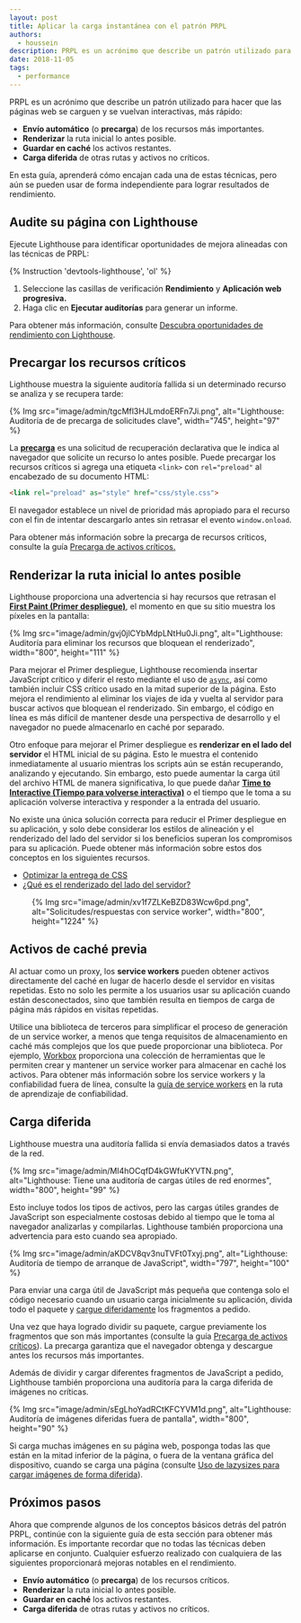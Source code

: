 ```yaml
---
layout: post
title: Aplicar la carga instantánea con el patrón PRPL
authors:
  - houssein
description: PRPL es un acrónimo que describe un patrón utilizado para hacer que las páginas web se carguen y se vuelvan interactivas más rápido. En esta guía, aprenderá la manera en que cada una de estas técnicas encajan pero aún se pueden usar de forma independiente para lograr resultados de rendimiento alto.
date: 2018-11-05
tags:
  - performance
---
```


PRPL es un acrónimo que describe un patrón utilizado para hacer que las páginas web se carguen y se vuelvan interactivas, más rápido:

- **Envío automático** (o **precarga**) de los recursos más importantes.
- **Renderizar** la ruta inicial lo antes posible.
- **Guardar en caché** los activos restantes.
- **Carga diferida** de otras rutas y activos no críticos.

En esta guía, aprenderá cómo encajan cada una de estas técnicas, pero aún se pueden usar de forma independiente para lograr resultados de rendimiento.

## Audite su página con Lighthouse

Ejecute Lighthouse para identificar oportunidades de mejora alineadas con las técnicas de PRPL:

{% Instruction 'devtools-lighthouse', 'ol' %}

1. Seleccione las casillas de verificación **Rendimiento** y **Aplicación web progresiva.**
2. Haga clic en **Ejecutar auditorías** para generar un informe.

Para obtener más información, consulte [Descubra oportunidades de rendimiento con Lighthouse](/discover-performance-opportunities-with-lighthouse).

## Precargar los recursos críticos

Lighthouse muestra la siguiente auditoría fallida si un determinado recurso se analiza y se recupera tarde:

{% Img src="image/admin/tgcMfl3HJLmdoERFn7Ji.png", alt="Lighthouse: Auditoría de de precarga de solicitudes clave", width="745", height="97" %}

La [**precarga**](https://developer.mozilla.org/docs/Web/HTML/Preloading_content) es una solicitud de recuperación declarativa que le indica al navegador que solicite un recurso lo antes posible. Puede precargar los recursos críticos si agrega una etiqueta `<link>` con `rel="preload"` al encabezado de su documento HTML:

```html
<link rel="preload" as="style" href="css/style.css">
```

El navegador establece un nivel de prioridad más apropiado para el recurso con el fin de intentar descargarlo antes sin retrasar el evento `window.onload`.

Para obtener más información sobre la precarga de recursos críticos, consulte la guía [Precarga de activos críticos.](/preload-critical-assets)

## Renderizar la ruta inicial lo antes posible

Lighthouse proporciona una advertencia si hay recursos que retrasan el [**First Paint (Primer despliegue)**](https://developers.google.com/web/fundamentals/performance/user-centric-performance-metrics#first_paint_and_first_contentful_paint), el momento en que su sitio muestra los píxeles en la pantalla:

{% Img src="image/admin/gvj0jlCYbMdpLNtHu0Ji.png", alt="Lighthouse: Auditoría para eliminar los recursos que bloquean el renderizado", width="800", height="111" %}

Para mejorar el Primer despliegue, Lighthouse recomienda insertar JavaScript crítico y diferir el resto mediante el uso de [`async`](https://developers.google.com/web/fundamentals/performance/critical-rendering-path/adding-interactivity-with-javascript), así como también incluir CSS crítico usado en la mitad superior de la página. Esto mejora el rendimiento al eliminar los viajes de ida y vuelta al servidor para buscar activos que bloquean el renderizado. Sin embargo, el código en línea es más difícil de mantener desde una perspectiva de desarrollo y el navegador no puede almacenarlo en caché por separado.

Otro enfoque para mejorar el Primer despliegue es **renderizar en el lado del servidor** el HTML inicial de su página. Esto le muestra el contenido inmediatamente al usuario mientras los scripts aún se están recuperando, analizando y ejecutando. Sin embargo, esto puede aumentar la carga útil del archivo HTML de manera significativa, lo que puede dañar [**Time to Interactive (Tiempo para volverse interactiva)**](/interactive) o el tiempo que le toma a su aplicación volverse interactiva y responder a la entrada del usuario.

No existe una única solución correcta para reducir el Primer despliegue en su aplicación, y solo debe considerar los estilos de alineación y el renderizado del lado del servidor si los beneficios superan los compromisos para su aplicación. Puede obtener más información sobre estos dos conceptos en los siguientes recursos.

- [Optimizar la entrega de CSS](https://developers.google.com/speed/docs/insights/OptimizeCSSDelivery)
- [¿Qué es el renderizado del lado del servidor?](https://www.youtube.com/watch?v=GQzn7XRdzxY)

<figure data-float="right">{% Img src="image/admin/xv1f7ZLKeBZD83Wcw6pd.png", alt="Solicitudes/respuestas con service worker", width="800", height="1224" %}</figure>

## Activos de caché previa

Al actuar como un proxy, los **service workers** pueden obtener activos directamente del caché en lugar de hacerlo desde el servidor en visitas repetidas. Esto no solo les permite a los usuarios usar su aplicación cuando están desconectados, sino que también resulta en tiempos de carga de página más rápidos en visitas repetidas.

Utilice una biblioteca de terceros para simplificar el proceso de generación de un service worker, a menos que tenga requisitos de almacenamiento en caché más complejos que los que puede proporcionar una biblioteca. Por ejemplo, [Workbox](/workbox) proporciona una colección de herramientas que le permiten crear y mantener un service worker para almacenar en caché los activos. Para obtener más información sobre los service workers y la confiabilidad fuera de línea, consulte la [guía de service workers](/service-workers-cache-storage) en la ruta de aprendizaje de confiabilidad.

## Carga diferida

Lighthouse muestra una auditoría fallida si envía demasiados datos a través de la red.

{% Img src="image/admin/Ml4hOCqfD4kGWfuKYVTN.png", alt="Lighthouse: Tiene una auditoría de cargas útiles de red enormes", width="800", height="99" %}

Esto incluye todos los tipos de activos, pero las cargas útiles grandes de JavaScript son especialmente costosas debido al tiempo que le toma al navegador analizarlas y compilarlas. Lighthouse también proporciona una advertencia para esto cuando sea apropiado.

{% Img src="image/admin/aKDCV8qv3nuTVFt0Txyj.png", alt="Lighthouse: Auditoría de tiempo de arranque de JavaScript", width="797", height="100" %}

Para enviar una carga útil de JavaScript más pequeña que contenga solo el código necesario cuando un usuario carga inicialmente su aplicación, divida todo el paquete y [cargue diferidamente](/reduce-javascript-payloads-with-code-splitting) los fragmentos a pedido.

Una vez que haya logrado dividir su paquete, cargue previamente los fragmentos que son más importantes (consulte la guía [Precarga de activos críticos](/preload-critical-assets)). La precarga garantiza que el navegador obtenga y descargue antes los recursos más importantes.

Además de dividir y cargar diferentes fragmentos de JavaScript a pedido, Lighthouse también proporciona una auditoría para la carga diferida de imágenes no críticas.

{% Img src="image/admin/sEgLhoYadRCtKFCYVM1d.png", alt="Lighthouse: Auditoría de imágenes diferidas fuera de pantalla", width="800", height="90" %}

Si carga muchas imágenes en su página web, posponga todas las que están en la mitad inferior de la página, o fuera de la ventana gráfica del dispositivo, cuando se carga una página (consulte [Uso de lazysizes para cargar imágenes de forma diferida](/use-lazysizes-to-lazyload-images)).

## Próximos pasos

Ahora que comprende algunos de los conceptos básicos detrás del patrón PRPL, continúe con la siguiente guía de esta sección para obtener más información. Es importante recordar que no todas las técnicas deben aplicarse en conjunto. Cualquier esfuerzo realizado con cualquiera de las siguientes proporcionará mejoras notables en el rendimiento.

- **Envío automático** (o **precarga**) de los recursos críticos.
- **Renderizar** la ruta inicial lo antes posible.
- **Guardar en caché** los activos restantes.
- **Carga diferida** de otras rutas y activos no críticos.
